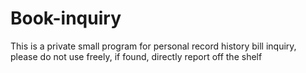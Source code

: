 # Book-inquiry
This is a private small program for personal record history bill inquiry, please do not use freely, if found, directly report off the shelf
